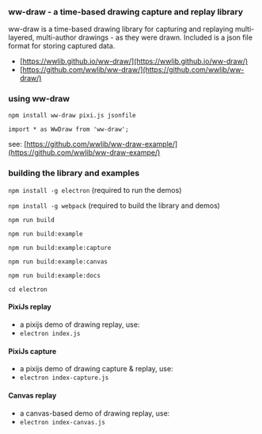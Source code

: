 ### ww-draw - a time-based drawing capture and replay library

ww-draw is a time-based drawing library for capturing and replaying multi-layered, multi-author drawings - as they were drawn. Included is a json file format for storing captured data.

- [https://wwlib.github.io/ww-draw/](https://wwlib.github.io/ww-draw/)
- [https://github.com/wwlib/ww-draw/](https://github.com/wwlib/ww-draw/)

### using ww-draw
`npm install ww-draw pixi.js jsonfile`

`import * as WwDraw from 'ww-draw';`

see: [https://github.com/wwlib/ww-draw-example/](https://github.com/wwlib/ww-draw-exampe/)


### building the library and examples

`npm install -g electron` (required to run the demos)

`npm install -g webpack` (required to build the library and demos)

`npm run build`

`npm run build:example`

`npm run build:example:capture`

`npm run build:example:canvas`

`npm run build:example:docs`

`cd electron`


#### PixiJs replay
- a pixijs demo of drawing replay, use:
- `electron index.js`

#### PixiJs capture
- a pixijs demo of drawing capture & replay, use:
- `electron index-capture.js`

#### Canvas replay
- a canvas-based demo of drawing replay, use:
- `electron index-canvas.js`
